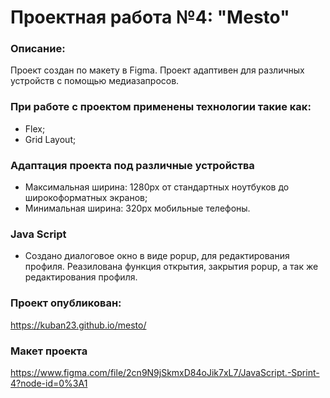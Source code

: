 # Проектная работа №4: "Mesto"

### Описание:
Проект создан по макету в Figma.
Проект адаптивен для различных устройств с помощью медиазапросов.

### При работе с проектом применены технологии такие как:
* Flex;
* Grid Layout;

### Адаптация проекта под различные устройства
 * Максимальная ширина: 1280px от стандартных ноутбуков до широкоформатных экранов;
 * Минимальная ширина: 320px мобильные телефоны.

### Java Script
* Создано диалоговое окно в виде popup, для редактирования профиля. Реазилована функция открытия, закрытия popup, а так же редактирования профиля.

### Проект опубликован:
https://kuban23.github.io/mesto/

### Макет проекта
https://www.figma.com/file/2cn9N9jSkmxD84oJik7xL7/JavaScript.-Sprint-4?node-id=0%3A1

